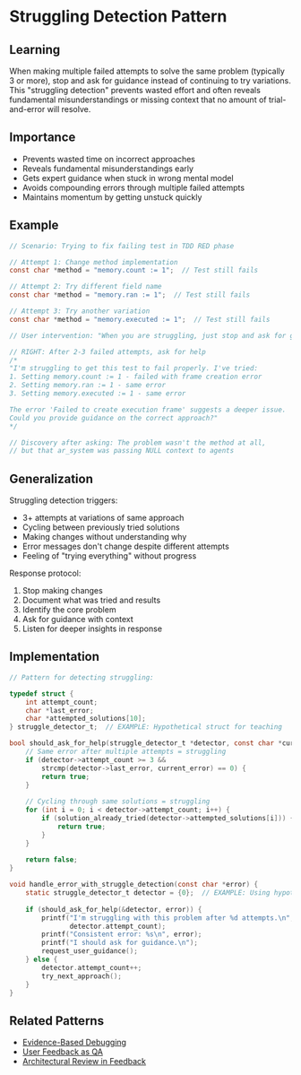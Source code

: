 # Struggling Detection Pattern

## Learning
When making multiple failed attempts to solve the same problem (typically 3 or more), stop and ask for guidance instead of continuing to try variations. This "struggling detection" prevents wasted effort and often reveals fundamental misunderstandings or missing context that no amount of trial-and-error will resolve.

## Importance
- Prevents wasted time on incorrect approaches
- Reveals fundamental misunderstandings early
- Gets expert guidance when stuck in wrong mental model
- Avoids compounding errors through multiple failed attempts
- Maintains momentum by getting unstuck quickly

## Example
```c
// Scenario: Trying to fix failing test in TDD RED phase

// Attempt 1: Change method implementation
const char *method = "memory.count := 1";  // Test still fails

// Attempt 2: Try different field name
const char *method = "memory.ran := 1";  // Test still fails

// Attempt 3: Try another variation
const char *method = "memory.executed := 1";  // Test still fails

// User intervention: "When you are struggling, just stop and ask for guidance"

// RIGHT: After 2-3 failed attempts, ask for help
/*
"I'm struggling to get this test to fail properly. I've tried:
1. Setting memory.count := 1 - failed with frame creation error
2. Setting memory.ran := 1 - same error
3. Setting memory.executed := 1 - same error

The error 'Failed to create execution frame' suggests a deeper issue.
Could you provide guidance on the correct approach?"
*/

// Discovery after asking: The problem wasn't the method at all,
// but that ar_system was passing NULL context to agents
```

## Generalization
Struggling detection triggers:
- 3+ attempts at variations of same approach
- Cycling between previously tried solutions
- Making changes without understanding why
- Error messages don't change despite different attempts
- Feeling of "trying everything" without progress

Response protocol:
1. Stop making changes
2. Document what was tried and results
3. Identify the core problem
4. Ask for guidance with context
5. Listen for deeper insights in response

## Implementation
```c
// Pattern for detecting struggling:

typedef struct {
    int attempt_count;
    char *last_error;
    char *attempted_solutions[10];
} struggle_detector_t;  // EXAMPLE: Hypothetical struct for teaching

bool should_ask_for_help(struggle_detector_t *detector, const char *current_error) {  // EXAMPLE: Using hypothetical type
    // Same error after multiple attempts = struggling
    if (detector->attempt_count >= 3 && 
        strcmp(detector->last_error, current_error) == 0) {
        return true;
    }
    
    // Cycling through same solutions = struggling
    for (int i = 0; i < detector->attempt_count; i++) {
        if (solution_already_tried(detector->attempted_solutions[i])) {
            return true;
        }
    }
    
    return false;
}

void handle_error_with_struggle_detection(const char *error) {
    static struggle_detector_t detector = {0};  // EXAMPLE: Using hypothetical type
    
    if (should_ask_for_help(&detector, error)) {
        printf("I'm struggling with this problem after %d attempts.\n", 
               detector.attempt_count);
        printf("Consistent error: %s\n", error);
        printf("I should ask for guidance.\n");
        request_user_guidance();
    } else {
        detector.attempt_count++;
        try_next_approach();
    }
}
```

## Related Patterns
- [Evidence-Based Debugging](evidence-based-debugging.md)
- [User Feedback as QA](user-feedback-as-qa.md)
- [Architectural Review in Feedback](architectural-review-in-feedback.md)